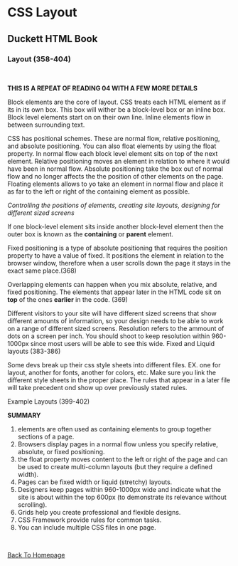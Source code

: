 # CSS Layout

## Duckett HTML Book

### Layout (358-404)

<br>

**THIS IS A REPEAT OF READING 04 WITH A FEW MORE DETAILS**
<br>

Block elements are the core of layout. CSS treats each HTML element as if its in its own  box. This box will wither be a block-level box or an inline box. Block level elements start on on their own line. Inline elements flow in between surrounding text. 

CSS has positional schemes. These are normal flow, relative positioning, and absolute positioning. You can also float elements by using the float property. In normal flow each block level element sits on top of the next element. Relative positioning moves an element in relation to where it would have been in normal flow. Absolute positioning take the box out of normal flow and no longer affects the the position of other elements on the page. Floating elements allows to yo take an element in normal flow and place it as far to the left or right of the containing element as possible.

*Controlling the positions of elements, creating site layouts, designing for different sized screens*
<br>

If one block-level element sits inside another block-level element then the outer box is known as the **containing** or **parent** element.
<br>

Fixed positioning is a type of absolute positioning that requires the position property to have a value of fixed. It positions the element in relation to the browser window, therefore when a user scrolls down the page it stays in the exact same place.(368)
<br>

Overlapping elements can happen when you mix absolute, relative, and fixed positioning. The elements that appear later in the  HTML code sit on **top** of the ones **earlier** in the code. (369)
<br>

Different visitors to your site will have different sized screens that show different amounts of information, so your design needs to be able to work on a range of different sized screens. Resolution refers to the ammount of dots on a screen per inch. You should shoot to keep resolution within 960-1000px since most users will be able to see this wide. Fixed and Liquid layouts (383-386)
<br>

Some devs break up their css style sheets into different files. EX. one for layout, another for fonts, another for colors, etc. Make sure you link the different style sheets in the proper place. The rules that appear in a later file will take precedent ond show up over previously stated rules.
<br>

Example Layouts (399-402)
<br>

**SUMMARY**
1. <div> elements are often used as containing elements to group together sections of a page.
2. Browsers display pages in a normal flow unless you specify relative, absolute, or fixed positioning.
3. the float property moves content to the left or right of the page and can be used to create multi-column layouts (but they require a defined width).
4. Pages can be fixed width or liquid (stretchy) layouts.
5. Designers keep pages within 960-1000px wide and indicate what the site is about within the top 600px (to demonstrate its relevance without scrolling).
6. Grids help you create professional and flexible designs.
7. CSS Framework provide rules for common tasks.
8. You can include multiple CSS files in one page.
<br>


[Back To Homepage](https://leethomas13.github.io/201-reading-notes/)